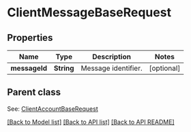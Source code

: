 
# ClientMessageBaseRequest
## Properties
Name | Type | Description | Notes
------------ | ------------- | ------------- | -------------
**messageId** | **String** | Message identifier.              |  [optional]


## Parent class

See: [ClientAccountBaseRequest](ClientAccountBaseRequest.md)

[[Back to Model list]](README.md#documentation-for-models) [[Back to API list]](README.md#documentation-for-api-endpoints) [[Back to API README]](README.md)

